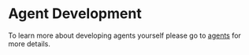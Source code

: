 # Agent Development

To learn more about developing agents yourself please go to [agents](agents) for more details.


